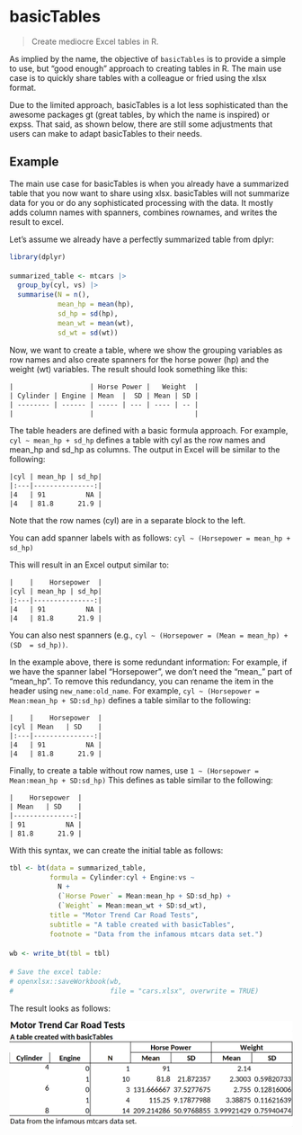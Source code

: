 
<!-- README.md is generated from README.Rmd. Please edit that file -->

# basicTables

> Create mediocre Excel tables in R.

As implied by the name, the objective of `basicTables` is to provide a
simple to use, but “good enough” approach to creating tables in R. The
main use case is to quickly share tables with a colleague or fried using
the xlsx format.

Due to the limited approach, basicTables is a lot less sophisticated
than the awesome packages gt (great tables, by which the name is
inspired) or expss. That said, as shown below, there are still some
adjustments that users can make to adapt basicTables to their needs.

## Example

The main use case for basicTables is when you already have a summarized
table that you now want to share using xlsx. basicTables will not
summarize data for you or do any sophisticated processing with the data.
It mostly adds column names with spanners, combines rownames, and writes
the result to excel.

Let’s assume we already have a perfectly summarized table from dplyr:

``` r
library(dplyr)

summarized_table <- mtcars |>
  group_by(cyl, vs) |>
  summarise(N = n(),
            mean_hp = mean(hp),
            sd_hp = sd(hp),
            mean_wt = mean(wt),
            sd_wt = sd(wt))
```

Now, we want to create a table, where we show the grouping variables as
row names and also create spanners for the horse power (hp) and the
weight (wt) variables. The result should look something like this:

    |                   | Horse Power |   Weight  |
    | Cylinder | Engine | Mean  |  SD | Mean | SD |
    | -------- | ------ | ----- | --- | ---- | -- |
    |                   |                         |

The table headers are defined with a basic formula approach. For
example, `cyl ~ mean_hp + sd_hp` defines a table with cyl as the row
names and mean_hp and sd_hp as columns. The output in Excel will be
similar to the following:

    |cyl | mean_hp | sd_hp|
    |:---|---------------:|
    |4   | 91          NA |
    |4   | 81.8      21.9 |

Note that the row names (cyl) are in a separate block to the left.

You can add spanner labels with as follows:
`cyl ~ (Horsepower = mean_hp + sd_hp)`

This will result in an Excel output similar to:

    |    |    Horsepower  |
    |cyl | mean_hp | sd_hp|
    |:---|---------------:|
    |4   | 91          NA |
    |4   | 81.8      21.9 |

You can also nest spanners (e.g.,
`cyl ~ (Horsepower = (Mean = mean_hp) + (SD  = sd_hp))`.

In the example above, there is some redundant information: For example,
if we have the spanner label “Horsepower”, we don’t need the “mean\_”
part of “mean_hp”. To remove this redundancy, you can rename the item in
the header using `new_name:old_name`. For example,
`cyl ~ (Horsepower = Mean:mean_hp + SD:sd_hp)` defines a table similar
to the following:

    |    |    Horsepower  |
    |cyl | Mean   | SD    |
    |:---|---------------:|
    |4   | 91          NA |
    |4   | 81.8      21.9 |

Finally, to create a table without row names, use
`1 ~ (Horsepower = Mean:mean_hp + SD:sd_hp)` This defines as table
similar to the following:

    |    Horsepower  |
    | Mean   | SD    |
    |---------------:|
    | 91          NA |
    | 81.8      21.9 |

With this syntax, we can create the initial table as follows:

``` r
tbl <- bt(data = summarized_table,
          formula = Cylinder:cyl + Engine:vs ~
            N +
            (`Horse Power` = Mean:mean_hp + SD:sd_hp) +
            (`Weight` = Mean:mean_wt + SD:sd_wt),
          title = "Motor Trend Car Road Tests",
          subtitle = "A table created with basicTables",
          footnote = "Data from the infamous mtcars data set.")

wb <- write_bt(tbl = tbl)

# Save the excel table:
# openxlsx::saveWorkbook(wb,
#                        file = "cars.xlsx", overwrite = TRUE)
```

The result looks as follows:

![](man/figures/basicTables_example_cars.png)
